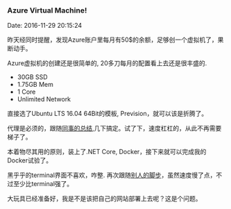 <!--
title: Azure Virtual Machine!
date: 2016-11-29 20:15:24
tags: 
- Azure
- Ubuntu
- Shadowsocks
-->
### Azure Virtual Machine!
Date: 2016-11-29 20:15:24

昨天经同时提醒，发现Azure账户里每月有50$的余额，足够创一个虚拟机了，果断动手。

Azure虚拟机的创建还是很简单的, 20多刀每月的配置看上去还是很丰盛的.
- 30GB SSD
- 1.75GB Mem
- 1 Core
- Unlimited Network 

直接选了Ubuntu LTS 16.04 64Bit的模板, Prevision，就可以该是折腾了。

代理是必须的，跟随[同事的总结]( http://fresky.github.io/2015/12/19/setup-shadowsocks-on-azure/),几下搞定。试了下，速度杠杠的，从此不再需要梯子了。

本着物尽其用的原则，装上了.NET Core, Docker，接下来就可以完成我的Docker试验了。

黑乎乎的terminal界面不喜欢，咋整. 再次跟随[别人的脚步](https://www.linode.com/docs/applications/remote-desktop/install-vnc-on-ubuntu-16-04/)，虽然速度慢了点，不过至少比terminal强了。

大玩具已经准备好，我是不是该把自己的网站部署上去呢？这是个问题。
<!-- more -->
